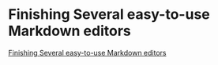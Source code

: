 # Finishing Several easy-to-use Markdown editors
[Finishing Several easy-to-use Markdown editors](https://aiwithcloud.com/2022/09/19/finishing_several_easy_to_use_markdown_editors/)